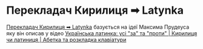 # Перекладач Кирилиця ➡ Latynka

[Перекладач Кирилиця ➡ Latynka][latynka] базується на ідеї Максима Прудеуса яку він описав у відео [Українська латинка: усі "за" та "проти" | Кирилиця чи латиниця | Абетка та розкладка клавіатури][video]

[latynka]: https://jkramr.github.io/latynka/ "Онлайн версія перекладача"
[video]: https://youtu.be/nHeE2x2UNw4 "Відео на каналі Максима Прудеуса"
